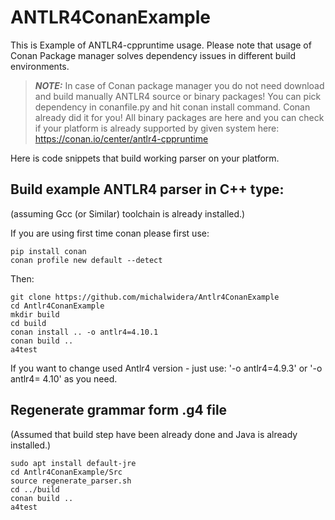 # ANTLR4ConanExample

This is Example of ANTLR4-cppruntime usage.
Please note that usage of Conan Package manager solves dependency issues in different build environments.


> **_NOTE:_** In case of Conan package manager you do not need download and build manually ANTLR4 source or binary packages! You can pick dependency in conanfile.py and hit conan install command. Conan already did it for you! All binary packages are here and you can check if your platform is already supported by given system here: https://conan.io/center/antlr4-cppruntime


Here is code snippets that build working parser on your platform.

## Build example ANTLR4 parser in C++ type:

(assuming Gcc (or Similar) toolchain is already installed.)

If you are using first time conan please first use:
~~~
pip install conan
conan profile new default --detect
~~~

Then:
~~~
git clone https://github.com/michalwidera/Antlr4ConanExample
cd Antlr4ConanExample
mkdir build
cd build
conan install .. -o antlr4=4.10.1
conan build ..
a4test
~~~

If you want to change used Antlr4 version - just use: '-o antlr4=4.9.3' or '-o antlr4= 4.10' as you need.

## Regenerate grammar form .g4 file

(Assumed that build step have been already done and Java is already installed.)

~~~
sudo apt install default-jre
cd Antlr4ConanExample/Src
source regenerate_parser.sh
cd ../build
conan build ..
a4test
~~~

